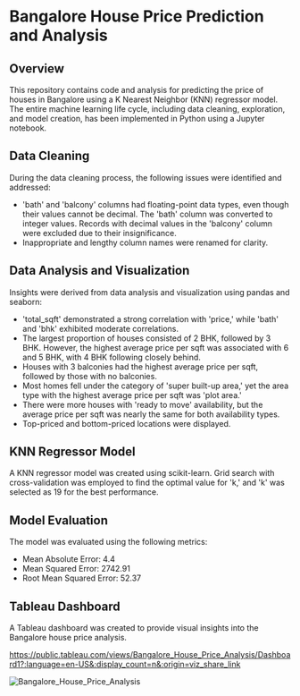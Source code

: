 # Bangalore House Price Prediction and Analysis

## Overview

This repository contains code and analysis for predicting the price of houses in Bangalore using a K Nearest Neighbor (KNN) regressor model. The entire machine learning life cycle, including data cleaning, exploration, and model creation, has been implemented in Python using a Jupyter notebook.

## Data Cleaning

During the data cleaning process, the following issues were identified and addressed:

- 'bath' and 'balcony' columns had floating-point data types, even though their values cannot be decimal. The 'bath' column was converted to integer values. Records with decimal values in the 'balcony' column were excluded due to their insignificance.
- Inappropriate and lengthy column names were renamed for clarity.

## Data Analysis and Visualization

Insights were derived from data analysis and visualization using pandas and seaborn:

- 'total_sqft' demonstrated a strong correlation with 'price,' while 'bath' and 'bhk' exhibited moderate correlations.
- The largest proportion of houses consisted of 2 BHK, followed by 3 BHK. However, the highest average price per sqft was associated with 6 and 5 BHK, with 4 BHK following closely behind.
- Houses with 3 balconies had the highest average price per sqft, followed by those with no balconies.
- Most homes fell under the category of 'super built-up area,' yet the area type with the highest average price per sqft was 'plot area.'
- There were more houses with 'ready to move' availability, but the average price per sqft was nearly the same for both availability types.
- Top-priced and bottom-priced locations were displayed.

## KNN Regressor Model

A KNN regressor model was created using scikit-learn. Grid search with cross-validation was employed to find the optimal value for 'k,' and 'k' was selected as 19 for the best performance.

## Model Evaluation

The model was evaluated using the following metrics:

- Mean Absolute Error: 4.4
- Mean Squared Error: 2742.91
- Root Mean Squared Error: 52.37

## Tableau Dashboard

A Tableau dashboard was created to provide visual insights into the Bangalore house price analysis.

https://public.tableau.com/views/Bangalore_House_Price_Analysis/Dashboard1?:language=en-US&:display_count=n&:origin=viz_share_link

![Bangalore_House_Price_Analysis](https://github.com/MuskanKhandelia/Bangalore_House_Price_Prediction/assets/65664089/e8e73c66-0d5c-4c5b-be80-8e560fb87abd)
